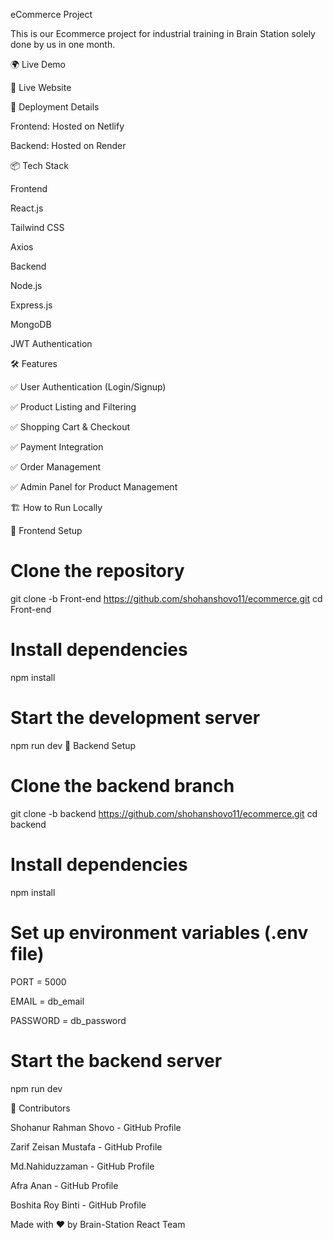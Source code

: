 eCommerce Project

This is our Ecommerce project for industrial training in Brain Station solely done by us in one month.

🌍 Live Demo

🔗 Live Website

🚀 Deployment Details

Frontend: Hosted on Netlify

Backend: Hosted on Render

📦 Tech Stack

Frontend

React.js

Tailwind CSS

Axios

Backend

Node.js

Express.js

MongoDB

JWT Authentication

🛠️ Features

✅ User Authentication (Login/Signup)

✅ Product Listing and Filtering

✅ Shopping Cart & Checkout

✅ Payment Integration

✅ Order Management

✅ Admin Panel for Product Management


🏗️ How to Run Locally

🔧 Frontend Setup

# Clone the repository
git clone -b Front-end https://github.com/shohanshovo11/ecommerce.git
cd Front-end

# Install dependencies
npm install

# Start the development server
npm run dev
🔧 Backend Setup
# Clone the backend branch
git clone -b backend https://github.com/shohanshovo11/ecommerce.git
cd backend

# Install dependencies
npm install

# Set up environment variables (.env file)

PORT = 5000

EMAIL = db_email

PASSWORD = db_password


# Start the backend server

npm run dev

👥 Contributors

Shohanur Rahman Shovo - GitHub Profile

Zarif Zeisan Mustafa - GitHub Profile

Md.Nahiduzzaman - GitHub Profile

Afra Anan - GitHub Profile

Boshita Roy Binti - GitHub Profile

Made with ❤️ by Brain-Station React Team 
